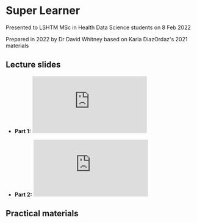 
# Super Learner

Presented to LSHTM MSc in Health Data Science students on 8 Feb 2022

Prepared in 2022 by Dr David Whitney based on Karla DiazOrdaz's 2021 materials

## Lecture slides

- **Part 1:** ![HERE](https://github.com/dewhitney/MachineLearning-Lecture-SuperLearner/blob/main/superlearner-slides-part1.html)

- **Part 2:** ![HERE](https://github.com/dewhitney/MachineLearning-Lecture-SuperLearner/blob/main/superlearner-slides-part2.html)

## Practical materials

